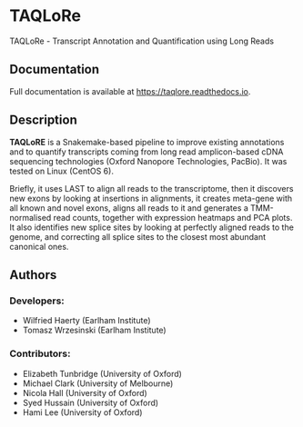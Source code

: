 # TAQLoRe
TAQLoRe - Transcript Annotation and Quantification using Long Reads

## Documentation

Full documentation is available at https://taqlore.readthedocs.io.

## Description

**TAQLoRE** is a Snakemake-based pipeline to improve existing annotations and to quantify transcripts coming from long read amplicon-based cDNA sequencing technologies (Oxford Nanopore Technologies, PacBio). It was tested on Linux (CentOS 6).

Briefly, it uses LAST to align all reads to the transcriptome, then it discovers new exons by looking at insertions in alignments, it creates meta-gene with all known and novel exons, aligns all reads to it and generates a TMM-normalised read counts, together with expression heatmaps and PCA plots. It also identifies new splice sites by looking at perfectly aligned reads to the genome, and correcting all splice sites to the closest most abundant canonical ones.

## Authors

### Developers:

- Wilfried Haerty (Earlham Institute)
- Tomasz Wrzesinski (Earlham Institute)

### Contributors:

- Elizabeth Tunbridge (University of Oxford)
- Michael Clark (University of Melbourne)
- Nicola Hall (University of Oxford)
- Syed Hussain (University of Oxford)
- Hami Lee (University of Oxford)
